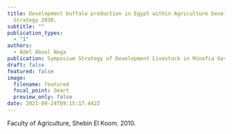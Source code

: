 ```yaml
---
title: Development buffalo production in Egypt within Agriculture Development
  Strategy 2030.
subtitle: ""
publication_types:
  - "1"
authors:
  - Adel Aboul Naga
publication: Symposium Strategy of Development Livestock in Minofia Government
draft: false
featured: false
image:
  filename: featured
  focal_point: Smart
  preview_only: false
date: 2021-09-24T09:15:17.442Z
---
```

<!--StartFragment-->

Faculty of Agriculture, Shebin El Koom. 2010.

<!--EndFragment-->